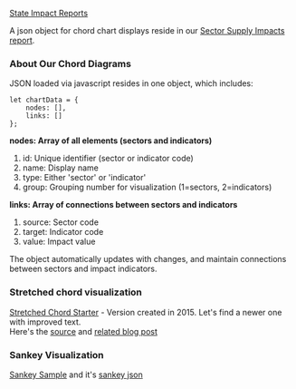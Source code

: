 [State Impact Reports](../)

A json object for chord chart displays reside in our [Sector Supply Impacts report](../sector_supply_impacts.html).

### About Our Chord Diagrams

JSON loaded via javascript resides in one object, which includes:

	let chartData = {
	    nodes: [],
	    links: []
	};

**nodes: Array of all elements (sectors and indicators)**
1. id: Unique identifier (sector or indicator code)
2. name: Display name
3. type: Either 'sector' or 'indicator'
4. group: Grouping number for visualization (1=sectors, 2=indicators)

**links: Array of connections between sectors and indicators**

1. source: Sector code
2. target: Indicator code
3. value: Impact value

The object automatically updates with changes, and maintain connections between sectors and impact indicators.

### Stretched chord visualization

[Stretched Chord Starter](stretched) - Version created in 2015. Let's find a newer one with improved text.  
Here's the [source](https://gist.github.com/MisunoKitara/abe8987858204fae859b0e07d4d3aa21) and [related blog post](https://www.visualcinnamon.com/2015/08/stretched-chord/)


### Sankey Visualization

[Sankey Sample](/io/charts/sankey/) and it's [sankey json](/io/charts/sankey/data/IO.js)
